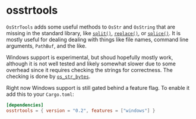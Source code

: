 osstrtools
======

`OsStrTools` adds some useful methods to `OsStr` and `OsString` that
are missing in the standard library, like
[`split()`](https://docs.rs/osstrtools/trait.OsStrTools.html#tymethod.split),
[`replace()`](https://docs.rs/osstrtools/trait.OsStrTools.html#tymethod.replace),
or
[`splice()`](https://docs.rs/osstrtools/trait.OsStrTools.html#tymethod.splice). It
is mostly useful for dealing dealing with things like file names,
command line arguments, `PathBuf`, and the like.

Windows support is experimental, but shoud hopefully mostly work,
although it is not well tested and likely somewhat slower due to some
overhead since it requires checking the strings for correctness. The
checking is done by
[`os_str_bytes`](https://crates.io/crates/os_str_bytes).

Right now Windows support is still gated behind a feature flag. To
enable it add this to your `Cargo.toml`:



```toml
[dependencies]
osstrtools = { version = "0.2", features = ["windows"] }
```
